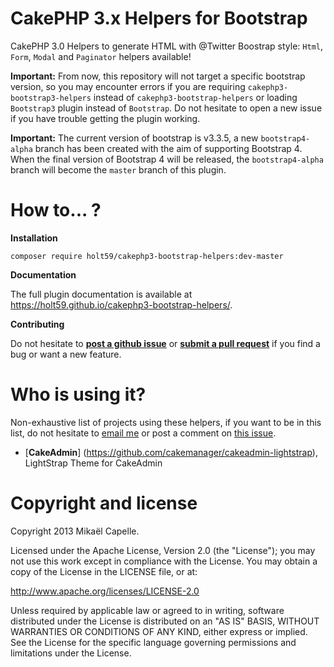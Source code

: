CakePHP 3.x Helpers for Bootstrap
=================================

CakePHP 3.0 Helpers to generate HTML with @Twitter Boostrap style: `Html`, `Form`, `Modal` and `Paginator` helpers available!

**Important:** From now, this repository will not target a specific bootstrap version, so you may encounter errors if you are requiring `cakephp3-bootstrap3-helpers` instead of `cakephp3-bootstrap-helpers` or loading `Bootstrap3` plugin instead of `Bootstrap`. Do not hesitate to open a new issue if you have trouble getting the plugin working.

**Important:** The current version of bootstrap is v3.3.5, a new `bootstrap4-alpha` branch has been created with the aim of supporting Bootstrap 4. When the final version of Bootstrap 4 will be released, the `bootstrap4-alpha` branch will become the `master` branch of this plugin. 

How to... ?
===========

**Installation**

```
composer require holt59/cakephp3-bootstrap-helpers:dev-master
```

**Documentation**

The full plugin documentation is available at https://holt59.github.io/cakephp3-bootstrap-helpers/.

**Contributing**

Do not hesitate to [**post a github issue**](https://github.com/Holt59/cakephp3-bootstrap-helpers/issues/new) or [**submit a pull request**](https://github.com/Holt59/cakephp3-bootstrap-helpers/pulls) if you find a bug or want a new feature.

Who is using it?
================

Non-exhaustive list of projects using these helpers, if you want to be in this list, do not hesitate to [email me](mailto:capelle.mikael@gmail.com) or post a comment on [this issue](https://github.com/Holt59/cakephp3-bootstrap-helpers/issues/32).

 - [**CakeAdmin**] (https://github.com/cakemanager/cakeadmin-lightstrap), LightStrap Theme for CakeAdmin

Copyright and license
=====================

Copyright 2013 Mikaël Capelle.

Licensed under the Apache License, Version 2.0 (the "License"); you may not use this work except in compliance with the License. You may obtain a copy of the License in the LICENSE file, or at:

http://www.apache.org/licenses/LICENSE-2.0

Unless required by applicable law or agreed to in writing, software distributed under the License is distributed on an "AS IS" BASIS, WITHOUT WARRANTIES OR CONDITIONS OF ANY KIND, either express or implied. See the License for the specific language governing permissions and limitations under the License.
